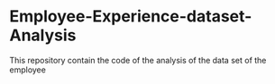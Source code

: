 # Employee-Experience-dataset-Analysis
This repository contain the code of the analysis of the data set of the employee

